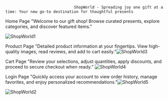 
                                  ShopWorld - Spreading joy one gift at a time: Your new go-to destination for thoughtful presents

Home Page
"Welcome to our gift shop! Browse curated presents, explore categories, and discover featured items."


![ShopWorld1](https://github.com/user-attachments/assets/bd96cb4d-d83f-4f22-8d0c-fec0d9c34169)

Product Page
"Detailed product information at your fingertips. View high-quality images, read reviews, and add to cart easily."![ShopWorld3](https://github.com/user-attachments/assets/24a52fd2-952c-42ab-8019-863d4df319f6)

Cart Page
"Review your selections, adjust quantities, apply discounts, and proceed to secure checkout when ready."
![ShopWorld4](https://github.com/user-attachments/assets/202e7b92-961e-4fc8-95af-46004e2856c3)

Login Page
"Quickly access your account to view order history, manage favorites, and enjoy personalized recommendations."![ShopWorld5](https://github.com/user-attachments/assets/5d4bf88a-90b0-409f-bcd7-d705f802568c)

![ShopWorld2](https://github.com/user-attachments/assets/60e62e14-eca0-4ecb-a53e-b6c41f2fb69a)




